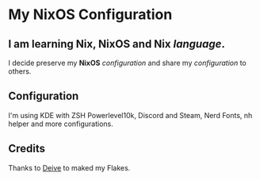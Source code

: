 # My **NixOS** Configuration
## I am learning **Nix**, **NixOS** and **Nix** *language*.
I decide preserve my **NixOS** *configuration* and share my *configuration* to others.
## Configuration
I'm using KDE with ZSH Powerlevel10k, Discord and Steam, Nerd Fonts, nh helper and more configurations.
## Credits
Thanks to [Deive](https://github.com/HavanaHL) to maked my Flakes.
